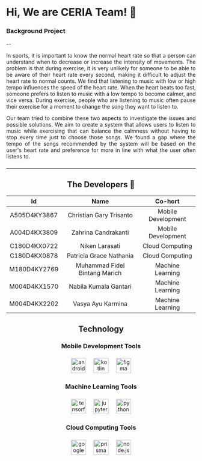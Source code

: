 <h1 align="left">Hi, We are CERIA Team! 👋</h1>

###

<h3>Background Project</h3>
--

<p align="justify">In sports, it is important to know the normal heart rate so that a person can understand when to decrease or increase the intensity of movements. The problem is that during exercise, it is very unlikely for someone to be able to be aware of their heart rate every second, making it difficult to adjust the heart rate to normal counts. We find that listening to music with low or high tempo influences the speed of the heart rate. When the heart beats too fast, someone prefers to listen to music with a low tempo to become calmer, and vice versa. During exercise, people who are listening to music often pause their exercise for a moment to change the song they want to listen to. </p>

<p align="justify">Our team tried to combine these two aspects to investigate the issues and possible solutions. We aim to create a system that allows users to listen to music while exercising that can balance the calmness without having to stop every time just to choose those songs. We found a gap where the tempo of the songs recommended by the system will be based on the user's heart rate and preference  for more in line with what the user often listens to.</p>

###

<hr>

<h2 align="center">The Developers 🎉</h2>

<div align="center">

|      Id     	|            Name           	|       Co-hort      |
|:-----------:	| :------------------------:	|:------------------:|
| A505D4KY3867 	|     Christian Gary Trisanto   | Mobile Development |
| A004D4KX3809	|      Zahrina Candrakanti  	| Mobile Development |
| C180D4KX0722 	|         Niken Larasati    	|   Cloud Computing  |
| C180D4KX0878	|    Patricia Grace Nathania  	|   Cloud Computing  |
| M180D4KY2769	| Muhammad Fidel Bintang Marich |   Machine Learning |
| M004D4KX1570	|    Nabila Kumala Gantari      |   Machine Learning |
| M004D4KX2202	|      Vasya Ayu Karmina      	|   Machine Learning |

</div>

###

<h2 align="center">Technology</h2>

###

<h3 align="center">Mobile Development Tools</h3>

###

<div align="center">
  <img src="https://cdn.jsdelivr.net/gh/devicons/devicon/icons/androidstudio/androidstudio-original.svg" height="40" alt="androidstudio logo"  />
  <img width="12" />
  <img src="https://cdn.jsdelivr.net/gh/devicons/devicon/icons/kotlin/kotlin-original.svg" height="40" alt="kotlin logo"  />
  <img width="12" />
  <img src="https://cdn.jsdelivr.net/gh/devicons/devicon/icons/figma/figma-original.svg" height="40" alt="figma logo"  />
</div>

###

<h3 align="center">Machine Learning Tools</h3>

###

<div align="center">
  <img src="https://cdn.jsdelivr.net/gh/devicons/devicon/icons/tensorflow/tensorflow-original.svg" height="40" alt="tensorflow logo"  />
  <img width="12" />
  <img src="https://cdn.jsdelivr.net/gh/devicons/devicon/icons/jupyter/jupyter-original.svg" height="40" alt="jupyter logo"  />
  <img width="12" />
  <img src="https://cdn.jsdelivr.net/gh/devicons/devicon/icons/python/python-original.svg" height="40" alt="python logo"  />
</div>

###

<h3 align="center">Cloud Computing Tools</h3>

###

<div align="center">
  <img src="https://cdn.jsdelivr.net/gh/devicons/devicon/icons/googlecloud/googlecloud-original.svg" height="40" alt="googlecloud logo"  />
  <img width="12" />
  <img src="https://cdn.jsdelivr.net/gh/devicons/devicon/icons/prisma/prisma-original.svg" height="40" alt="prisma logo"  />
  <img width="12" />
  <img src="https://cdn.jsdelivr.net/gh/devicons/devicon/icons/nodejs/nodejs-original.svg" height="40" alt="node.js logo"  />
</div>
